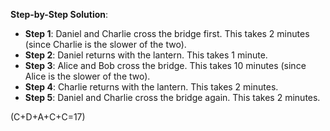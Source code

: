 **Step-by-Step Solution**:
   - **Step 1**: Daniel and Charlie cross the bridge first. This takes 2 minutes (since Charlie is the slower of the two).
   - **Step 2**: Daniel returns with the lantern. This takes 1 minute.
   - **Step 3**: Alice and Bob cross the bridge. This takes 10 minutes (since Alice is the slower of the two).
   - **Step 4**: Charlie returns with the lantern. This takes 2 minutes.
   - **Step 5**: Daniel and Charlie cross the bridge again. This takes 2 minutes.

\(C+D+A+C+C=17\)
